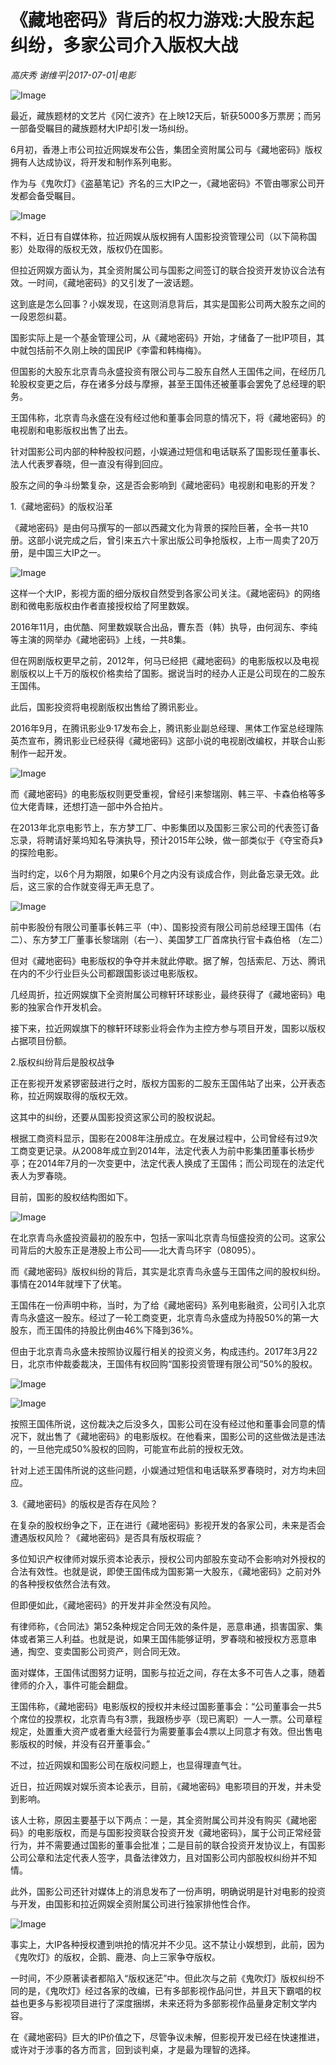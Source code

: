 # 《藏地密码》背后的权力游戏:大股东起纠纷，多家公司介入版权大战

*高庆秀 谢维平|2017-07-01|电影*

![Image](http://static.ylzbl.com/uploads/ueditor/php/upload/image/20170701/1498923244671391.jpeg)

最近，藏族题材的文艺片《冈仁波齐》在上映12天后，斩获5000多万票房；而另一部备受瞩目的藏族题材大IP却引发一场纠纷。

6月初，香港上市公司拉近网娱发布公告，集团全资附属公司与《藏地密码》版权拥有人达成协议，将开发和制作系列电影。

作为与《鬼吹灯》《盗墓笔记》齐名的三大IP之一，《藏地密码》不管由哪家公司开发都会备受瞩目。

![Image](https://mmbiz.qlogo.cn/mmbiz_png/jNZszpkibXx8rV5zk2xqd0cZpQt4zKK7woJ5AVDKPUuKfnMiaRtRgUuf8DKlEG3zWqablOvY37betg7iaYGsaRpXw/0?wx_fmt=png)

不料，近日有自媒体称，拉近网娱从版权拥有人国影投资管理公司（以下简称国影）处取得的版权无效，版权仍在国影。

但拉近网娱方面认为，其全资附属公司与国影之间签订的联合投资开发协议合法有效。一时间，《藏地密码》的又引发了一波话题。

这到底是怎么回事？小娱发现，在这则消息背后，其实是国影公司两大股东之间的一段恩怨纠葛。

国影实际上是一个基金管理公司，从《藏地密码》开始，才储备了一批IP项目，其中就包括前不久刚上映的国民IP《李雷和韩梅梅》。

但国影的大股东北京青鸟永盛投资有限公司与二股东自然人王国伟之间，在经历几轮股权变更之后，存在诸多分歧与摩擦，甚至王国伟还被董事会罢免了总经理的职务。

王国伟称，北京青鸟永盛在没有经过他和董事会同意的情况下，将《藏地密码》的电视剧和电影版权出售了出去。

针对国影公司内部的种种股权问题，小娱通过短信和电话联系了国影现任董事长、法人代表罗春晓，但一直没有得到回应。

股东之间的争斗纷繁复杂，这是否会影响到《藏地密码》电视剧和电影的开发？

1.《藏地密码》的版权沿革

《藏地密码》是由何马撰写的一部以西藏文化为背景的探险巨著，全书一共10册。这部小说完成之后，曾引来五六十家出版公司争抢版权，上市一周卖了20万册，是中国三大IP之一。

![Image](https://mmbiz.qlogo.cn/mmbiz_jpg/jNZszpkibXx8rV5zk2xqd0cZpQt4zKK7wvmT7Q6fU9MdQLvoqQPQN2pE1tV7Uc8532vvTFfbanicKBqr6JLoWl0A/0?wx_fmt=jpeg)

这样一个大IP，影视方面的细分版权自然受到各家公司关注。《藏地密码》的网络剧和微电影版权由作者直接授权给了阿里数娱。

2016年11月，由优酷、阿里数娱联合出品，曹东吾（韩）执导，由何润东、李纯等主演的网举办《藏地密码》上线，一共8集。

但在网剧版权更早之前，2012年，何马已经把《藏地密码》的电影版权以及电视剧版权以上千万的版权价格卖给了国影。据说当时的经办人正是公司现在的二股东王国伟。

此后，国影投资将电视剧版权出售给了腾讯影业。

2016年9月，在腾讯影业9·17发布会上，腾讯影业副总经理、黑体工作室总经理陈英杰宣布，腾讯影业已经获得《藏地密码》这部小说的电视剧改编权，并联合山影制作一起开发。

![Image](https://mmbiz.qlogo.cn/mmbiz_jpg/jNZszpkibXx8rV5zk2xqd0cZpQt4zKK7wepmKVryE2XV42ibbycab8CbqKC0IqNLfTFqdQt52E6Qb8ATGL7CEO6Q/0?wx_fmt=jpeg)

而《藏地密码》的电影版权则更受重视，曾经引来黎瑞刚、韩三平、卡森伯格等多位大佬青睐，还想打造一部中外合拍片。

在2013年北京电影节上，东方梦工厂、中影集团以及国影三家公司的代表签订备忘录，将聘请好莱坞知名导演执导，预计2015年公映，做一部类似于《夺宝奇兵》的探险电影。

当时约定，以6个月为期限，如果6个月之内没有谈成合作，则此备忘录无效。此后，这三家的合作就变得无声无息了。

![Image](https://mmbiz.qlogo.cn/mmbiz_jpg/jNZszpkibXx8rV5zk2xqd0cZpQt4zKK7wOlh5kiaCaFNucJEGpC7ibJWEspUupbu3dktDm9s5GaWfUYUqpdtHyF4A/0?wx_fmt=jpeg)

前中影股份有限公司董事长韩三平（中）、国影投资有限公司前总经理王国伟（右二）、东方梦工厂董事长黎瑞刚（右一）、美国梦工厂首席执行官卡森伯格 （左二）

但对《藏地密码》电影版权的争夺并未就此停歇。据了解，包括索尼、万达、腾讯在内的不少行业巨头公司都跟国影谈过电影版权。

几经周折，拉近网娱旗下全资附属公司稼轩环球影业，最终获得了《藏地密码》电影的独家合作开发机会。

接下来，拉近网娱旗下的稼轩环球影业将会作为主控方参与项目开发，国影以版权占据项目份额。

2.版权纠纷背后是股权战争

正在影视开发紧锣密鼓进行之时，版权方国影的二股东王国伟站了出来，公开表态称，拉近网娱取得的版权无效。

这其中的纠纷，还要从国影投资这家公司的股权说起。

根据工商资料显示，国影在2008年注册成立。在发展过程中，公司曾经有过9次工商变更记录。从2008年成立到2014年，法定代表人为前中影集团董事长杨步亭；在2014年7月的一次变更中，法定代表人换成了王国伟；而公司现在的法定代表人为罗春晓。

目前，国影的股权结构图如下。

![Image](https://mmbiz.qlogo.cn/mmbiz_jpg/jNZszpkibXx8rV5zk2xqd0cZpQt4zKK7wndWJg9gc9fPfFBeObtB04niad1aB8cOPDNSgx4HbmqMSSlCgSSWo5jw/0?wx_fmt=jpeg)

在北京青鸟永盛投资最初的股东中，包括一家叫北京青鸟恒盛投资的公司。这家公司背后的大股东正是港股上市公司——北大青鸟环宇（08095）。

而《藏地密码》版权纠纷的背后，其实是北京青鸟永盛与王国伟之间的股权纠纷。事情在2014年就埋下了伏笔。

王国伟在一份声明中称，当时，为了给《藏地密码》系列电影融资，公司引入北京青鸟永盛这一股东。经过了一轮工商变更，北京青鸟永盛成为持股50%的第一大股东，而王国伟的持股比例由46%下降到36%。

但由于北京青鸟永盛未按照协议履行相关的投资义务，构成违约。2017年3月22日，北京市仲裁委裁决，王国伟有权回购“国影投资管理有限公司”50%的股权。

![Image](https://mmbiz.qlogo.cn/mmbiz_jpg/jNZszpkibXx8rV5zk2xqd0cZpQt4zKK7wiauDyUoQJ2zpt85CSSaBsa5icwbx9X4PL8r4QjKlzfcy6JUT4I22kNFQ/0?wx_fmt=jpeg)

![Image](https://mmbiz.qlogo.cn/mmbiz_jpg/jNZszpkibXx8rV5zk2xqd0cZpQt4zKK7wWO3111kiaUbpf89UkicmR1dN2d51icB0ibKic3ryRbDsGV6h7YRg5PMrEYQ/0?wx_fmt=jpeg)

按照王国伟所说，这份裁决之后没多久，国影公司在没有经过他和董事会同意的情况下，就出售了《藏地密码》的电影版权。在他看来，国影公司的这些做法是违法的，一旦他完成50%股权的回购，可能宣布此前的授权无效。

针对上述王国伟所说的这些问题，小娱通过短信和电话联系罗春晓时，对方均未回应。

3.《藏地密码》的版权是否存在风险？

在复杂的股权纷争之下，正在进行《藏地密码》影视开发的各家公司，未来是否会遭遇版权风险？《藏地密码》是否具有版权瑕疵？

多位知识产权律师对娱乐资本论表示，授权公司内部股东变动不会影响对外授权的合法有效性。也就是说，即使王国伟成为国影第一大股东，《藏地密码》之前对外的各种授权依然合法有效。

但即便如此，《藏地密码》的开发并非全然没有风险。

有律师称，《合同法》第52条种规定合同无效的条件是，恶意串通，损害国家、集体或者第三人利益。也就是说，如果王国伟能够证明，罗春晓和被授权方恶意串通，掏空、变卖国影公司资产，则合同无效。

面对媒体，王国伟试图努力证明，国影与拉近之间，存在太多不可告人之事，随着律师的介入，事件可能会翻盘。

王国伟称，《藏地密码》电影版权的授权并未经过国影董事会：“公司董事会一共5个席位的投票权，北京青鸟有3票，我跟杨步亭（现已离职）一人一票。公司章程规定，处置重大资产或者重大经营行为需要董事会4票以上同意才有效。但出售电影版权的时候，并没有召开董事会。”

不过，拉近网娱和国影公司在版权问题上，也显得理直气壮。

近日，拉近网娱对娱乐资本论表示，目前，《藏地密码》电影项目的开发，并未受到影响。

该人士称，原因主要基于以下两点：一是，其全资附属公司并没有购买《藏地密码》的电影版权，而是与国影投资联合投资开发《藏地密码》，属于公司正常经营行为，并不需要通过国影的董事会批准；二是目前的联合投资开发协议上，有国影公司公章和法定代表人签字，具备法律效力，且对国影公司内部股权纠纷并不知情。

此外，国影公司还针对媒体上的消息发布了一份声明，明确说明是针对电影的投资与开发，由国影和拉近网娱全资附属公司进行独家排他性合作。

![Image](https://mmbiz.qlogo.cn/mmbiz_png/jNZszpkibXx8rV5zk2xqd0cZpQt4zKK7wtia9YJqDTASdItxChsNHjyj7gDPTuZ7b43vL1pnkjZtU4m4LLicQW6Xg/0?wx_fmt=png)

事实上，大IP各种授权遭到哄抢的情况并不少见。这不禁让小娱想到，此前，因为《鬼吹灯》的版权，企鹅、鹿港、向上三家争夺版权。

一时间，不少原著读者都陷入“版权迷茫”中。但此次与之前《鬼吹灯》版权纠纷不同的是，《鬼吹灯》经过各家的改编，已有多部影视作品问世，并且天下霸唱的权益也更多与影视项目进行了深度捆绑，未来还将为多部影视作品量身定制文学内容。

在《藏地密码》巨大的IP价值之下，尽管争议未解，但影视开发已经在快速推进，或许对于涉事的各方而言，回到谈判桌，才是最为理智的选择。

